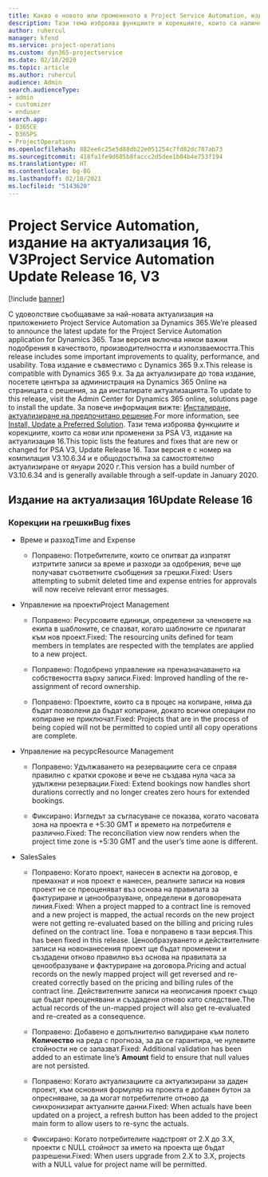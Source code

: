 ```yaml
---
title: Какво е новото или промененото в Project Service Automation, издание на актуализация 16, V3
description: Тази тема изброява функциите и корекциите, които са налични в Project Service Automation V3, издание на актуализация 16, V3.
author: ruhercul
manager: kfend
ms.service: project-operations
ms.custom: dyn365-projectservice
ms.date: 02/18/2020
ms.topic: article
ms.author: ruhercul
audience: Admin
search.audienceType:
- admin
- customizer
- enduser
search.app:
- D365CE
- D365PS
- ProjectOperations
ms.openlocfilehash: 882ee6c25e5d88db22e051254c7fd82dc787ab73
ms.sourcegitcommit: 418fa1fe9d605b8faccc2d5dee1b04b4e753f194
ms.translationtype: HT
ms.contentlocale: bg-BG
ms.lasthandoff: 02/10/2021
ms.locfileid: "5143620"
---
```

# <a name="project-service-automation-update-release-16-v3"></a><span data-ttu-id="b869f-103">Project Service Automation, издание на актуализация 16, V3</span><span class="sxs-lookup"><span data-stu-id="b869f-103">Project Service Automation Update Release 16, V3</span></span>

[!include [banner](../includes/psa-now-project-operations.md)]

<span data-ttu-id="b869f-104">С удоволствие съобщаваме за най-новата актуализация на приложението Project Service Automation за Dynamics 365.</span><span class="sxs-lookup"><span data-stu-id="b869f-104">We’re pleased to announce the latest update for the Project Service Automation application for Dynamics 365.</span></span> <span data-ttu-id="b869f-105">Тази версия включва някои важни подобрения в качеството, производителността и използваемостта.</span><span class="sxs-lookup"><span data-stu-id="b869f-105">This release includes some important improvements to quality, performance, and usability.</span></span>  <span data-ttu-id="b869f-106">Това издание е съвместимо с Dynamics 365 9.x.</span><span class="sxs-lookup"><span data-stu-id="b869f-106">This release is compatible with Dynamics 365 9.x.</span></span> <span data-ttu-id="b869f-107">За да актуализирате до това издание, посетете центъра за администрация на Dynamics 365 Online на страницата с решения, за да инсталирате актуализацията.</span><span class="sxs-lookup"><span data-stu-id="b869f-107">To update to this release, visit the Admin Center for Dynamics 365 online, solutions page to install the update.</span></span> <span data-ttu-id="b869f-108">За повече информация вижте: [Инсталиране, актуализиране на предпочитано решение](https://docs.microsoft.com/dynamics365/project-service/upgrade-psa-home-page).</span><span class="sxs-lookup"><span data-stu-id="b869f-108">For more information, see [Install, Update a Preferred Solution](https://docs.microsoft.com/dynamics365/project-service/upgrade-psa-home-page).</span></span>
<span data-ttu-id="b869f-109">Тази тема изброява функциите и корекциите, които са нови или променени за PSA V3, издание на актуализация 16.</span><span class="sxs-lookup"><span data-stu-id="b869f-109">This topic lists the features and fixes that are new or changed for PSA V3, Update Release 16.</span></span> <span data-ttu-id="b869f-110">Тази версия е с номер на компилация V3.10.6.34 и е общодостъпна за самостоятелно актуализиране от януари 2020 г.</span><span class="sxs-lookup"><span data-stu-id="b869f-110">This version has a build number of V3.10.6.34 and is generally available through a self-update in January 2020.</span></span>


## <a name="update-release-16"></a><span data-ttu-id="b869f-111">Издание на актуализация 16</span><span class="sxs-lookup"><span data-stu-id="b869f-111">Update Release 16</span></span>

### <a name="bug-fixes"></a><span data-ttu-id="b869f-112">Корекции на грешки</span><span class="sxs-lookup"><span data-stu-id="b869f-112">Bug fixes</span></span>

-   <span data-ttu-id="b869f-113">Време и разход</span><span class="sxs-lookup"><span data-stu-id="b869f-113">Time and Expense</span></span>

    -   <span data-ttu-id="b869f-114">Поправено: Потребителите, които се опитват да изпратят изтритите записи за време и разходи за одобрения, вече ще получават съответните съобщения за грешки.</span><span class="sxs-lookup"><span data-stu-id="b869f-114">Fixed: Users attempting to submit deleted time and expense entries for approvals will now receive relevant error messages.</span></span>

-   <span data-ttu-id="b869f-115">Управление на проекти</span><span class="sxs-lookup"><span data-stu-id="b869f-115">Project Management</span></span>

    -   <span data-ttu-id="b869f-116">Поправено: Ресурсовите единици, определени за членовете на екипа в шаблоните, се спазват, когато шаблоните се прилагат към нов проект.</span><span class="sxs-lookup"><span data-stu-id="b869f-116">Fixed: The resourcing units defined for team members in templates are respected with the templates are applied to a new project.</span></span>

    -   <span data-ttu-id="b869f-117">Поправено: Подобрено управление на преназначаването на собствеността върху записи.</span><span class="sxs-lookup"><span data-stu-id="b869f-117">Fixed: Improved handling of the re-assignment of record ownership.</span></span>

    -   <span data-ttu-id="b869f-118">Поправено: Проектите, които са в процес на копиране, няма да бъдат позволени да бъдат копирани, докато всички операции по копиране не приключат.</span><span class="sxs-lookup"><span data-stu-id="b869f-118">Fixed: Projects that are in the process of being copied will not be permitted to copied until all copy operations are complete.</span></span>

-   <span data-ttu-id="b869f-119">Управление на ресурс</span><span class="sxs-lookup"><span data-stu-id="b869f-119">Resource Management</span></span>

    -   <span data-ttu-id="b869f-120">Поправено: Удължаването на резервациите сега се справя правилно с кратки срокове и вече не създава нула часа за удължени резервации.</span><span class="sxs-lookup"><span data-stu-id="b869f-120">Fixed: Extend bookings now handles short durations correctly and no longer creates zero hours for extended bookings.</span></span>

    -   <span data-ttu-id="b869f-121">Фиксирано: Изгледът за съгласуване се показва, когато часовата зона на проекта е +5:30 GMT и времето на потребителя е различно.</span><span class="sxs-lookup"><span data-stu-id="b869f-121">Fixed: The reconciliation view now renders when the project time zone is +5:30 GMT and the user’s time aone is different.</span></span>

-   <span data-ttu-id="b869f-122">Sales</span><span class="sxs-lookup"><span data-stu-id="b869f-122">Sales</span></span>

    -   <span data-ttu-id="b869f-123">Поправено: Когато проект, нанесен в аспекти на договор, е премахнат и нов проект е нанесен, реалните записи на новия проект не се преоценяват въз основа на правилата за фактуриране и ценообразуване, определени в договорената линия.</span><span class="sxs-lookup"><span data-stu-id="b869f-123">Fixed: When a project mapped to a contract line is removed and a new project is mapped, the actual records on the new project were not getting re-evaluated based on the billing and pricing rules defined on the contract line.</span></span> <span data-ttu-id="b869f-124">Това е поправено в тази версия.</span><span class="sxs-lookup"><span data-stu-id="b869f-124">This has been fixed in this release.</span></span> <span data-ttu-id="b869f-125">Ценообразуването и действителните записи на новонанесения проект ще бъдат променени и създадени отново правилно въз основа на правилата за ценообразуване и фактуриране на договора.</span><span class="sxs-lookup"><span data-stu-id="b869f-125">Pricing and actual records on the newly mapped project will get reversed and re-created correctly based on the pricing and billing rules of the contract line.</span></span> <span data-ttu-id="b869f-126">Действителните записи на неописания проект също ще бъдат преоценявани и създадени отново като следствие.</span><span class="sxs-lookup"><span data-stu-id="b869f-126">The actual records of the un-mapped project will also get re-evaluated and re-created as a consequence.</span></span>

    -   <span data-ttu-id="b869f-127">Поправено: Добавено е допълнително валидиране към полето **Количество** на реда с прогноза, за да се гарантира, че нулевите стойности не се запазват.</span><span class="sxs-lookup"><span data-stu-id="b869f-127">Fixed: Additional validation has been added to an estimate line’s **Amount** field to ensure that null values are not persisted.</span></span>

    -   <span data-ttu-id="b869f-128">Поправено: Когато актуализациите са актуализирани за даден проект, към основния формуляр на проекта е добавен бутон за опресняване, за да могат потребителите отново да синхронизират актуалните данни.</span><span class="sxs-lookup"><span data-stu-id="b869f-128">Fixed: When actuals have been updated on a project, a refresh button has been added to the project main form to allow users to re-sync the actuals.</span></span>

    -   <span data-ttu-id="b869f-129">Фиксирано: Когато потребителите надстроят от 2.X до 3.X, проекти с NULL стойност за името на проекта ще бъдат разрешени.</span><span class="sxs-lookup"><span data-stu-id="b869f-129">Fixed: When users upgrade from 2.X to 3.X, projects with a NULL value for project name will be permitted.</span></span>

